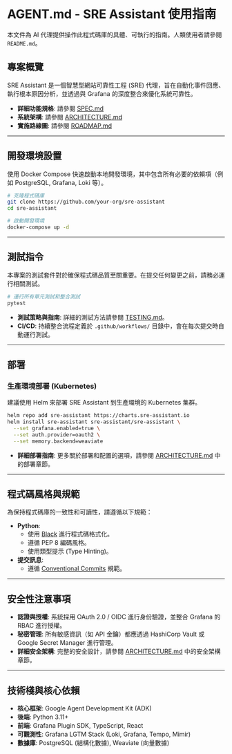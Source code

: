 # AGENT.md - SRE Assistant 使用指南

本文件為 AI 代理提供操作此程式碼庫的具體、可執行的指南。人類使用者請參閱 `README.md`。

## 專案概覽

SRE Assistant 是一個智慧型網站可靠性工程 (SRE) 代理，旨在自動化事件回應、執行根本原因分析，並透過與 Grafana 的深度整合來優化系統可靠性。

- **詳細功能規格**: 請參閱 [SPEC.md](SPEC.md)
- **系統架構**: 請參閱 [ARCHITECTURE.md](ARCHITECTURE.md)
- **實施路線圖**: 請參閱 [ROADMAP.md](ROADMAP.md)

---

## 開發環境設置

使用 Docker Compose 快速啟動本地開發環境，其中包含所有必要的依賴項（例如 PostgreSQL, Grafana, Loki 等）。

```bash
# 克隆程式碼庫
git clone https://github.com/your-org/sre-assistant
cd sre-assistant

# 啟動開發環境
docker-compose up -d
```

---

## 測試指令

本專案的測試套件對於確保程式碼品質至關重要。在提交任何變更之前，請務必運行相關測試。

```bash
# 運行所有單元測試和整合測試
pytest
```

- **測試策略與指南**: 詳細的測試方法請參閱 [TESTING.md](docs/TESTING.md)。
- **CI/CD**: 持續整合流程定義於 `.github/workflows/` 目錄中，會在每次提交時自動運行測試。

---

## 部署

### 生產環境部署 (Kubernetes)

建議使用 Helm 來部署 SRE Assistant 到生產環境的 Kubernetes 集群。

```bash
helm repo add sre-assistant https://charts.sre-assistant.io
helm install sre-assistant sre-assistant/sre-assistant \
  --set grafana.enabled=true \
  --set auth.provider=oauth2 \
  --set memory.backend=weaviate
```

- **詳細部署指南**: 更多關於部署和配置的選項，請參閱 [ARCHITECTURE.md](ARCHITECTURE.md) 中的部署章節。

---

## 程式碼風格與規範

為保持程式碼庫的一致性和可讀性，請遵循以下規範：

- **Python**:
    - 使用 [Black](https://github.com/psf/black) 進行程式碼格式化。
    - 遵循 PEP 8 編碼風格。
    - 使用類型提示 (Type Hinting)。
- **提交訊息**:
    - 遵循 [Conventional Commits](https://www.conventionalcommits.org/) 規範。

---

## 安全性注意事項

- **認證與授權**: 系統採用 OAuth 2.0 / OIDC 進行身份驗證，並整合 Grafana 的 RBAC 進行授權。
- **秘密管理**: 所有敏感資訊（如 API 金鑰）都應透過 HashiCorp Vault 或 Google Secret Manager 進行管理。
- **詳細安全架構**: 完整的安全設計，請參閱 [ARCHITECTURE.md](ARCHITECTURE.md) 中的安全架構章節。

---

## 技術棧與核心依賴

- **核心框架**: Google Agent Development Kit (ADK)
- **後端**: Python 3.11+
- **前端**: Grafana Plugin SDK, TypeScript, React
- **可觀測性**: Grafana LGTM Stack (Loki, Grafana, Tempo, Mimir)
- **數據庫**: PostgreSQL (結構化數據), Weaviate (向量數據)